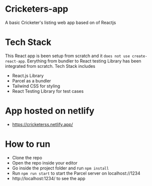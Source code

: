 # Cricketers-app
A basic Cricketer's listing web app based on of Reactjs

# Tech Stack
This React app is been setup from scratch and it `does not use create-react-app`. Eerything from bundler to React testing Library has been integrated from scratch.
Tech Stack includes
- React.js Library
- Parcel as a bundler
- Tailwind CSS for styling
- React Testing Library for test cases

# App hosted on netlify
- https://cricketerss.netlify.app/


# How to run 
- Clone the repo
- Open the repo inside your editor
- Go inside the project folder and run `npm install`
- Run `npm run start` to start the Parcel server on localhost://1234
- http://localhost:1234/ to see the app

